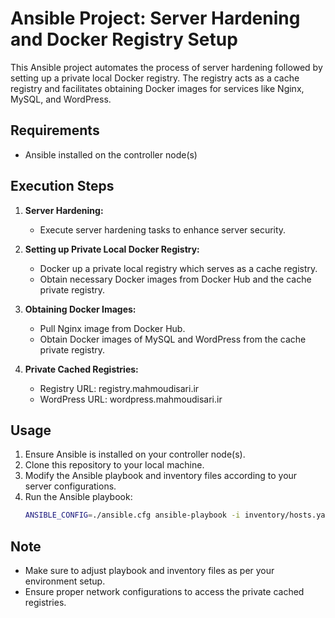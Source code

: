 # Ansible Project: Server Hardening and Docker Registry Setup

This Ansible project automates the process of server hardening followed by setting up a private local Docker registry. The registry acts as a cache registry and facilitates obtaining Docker images for services like Nginx, MySQL, and WordPress.

## Requirements
- Ansible installed on the controller node(s)

## Execution Steps
1. **Server Hardening:**
    - Execute server hardening tasks to enhance server security.

2. **Setting up Private Local Docker Registry:**
    - Docker up a private local registry which serves as a cache registry.
    - Obtain necessary Docker images from Docker Hub and the cache private registry.

3. **Obtaining Docker Images:**
    - Pull Nginx image from Docker Hub.
    - Obtain Docker images of MySQL and WordPress from the cache private registry.

4. **Private Cached Registries:**
    - Registry URL: registry.mahmoudisari.ir
    - WordPress URL: wordpress.mahmoudisari.ir

## Usage
1. Ensure Ansible is installed on your controller node(s).
2. Clone this repository to your local machine.
3. Modify the Ansible playbook and inventory files according to your server configurations.
4. Run the Ansible playbook:
    ```bash
    ANSIBLE_CONFIG=./ansible.cfg ansible-playbook -i inventory/hosts.yaml playbook.yaml
    ```

## Note
- Make sure to adjust playbook and inventory files as per your environment setup.
- Ensure proper network configurations to access the private cached registries.

